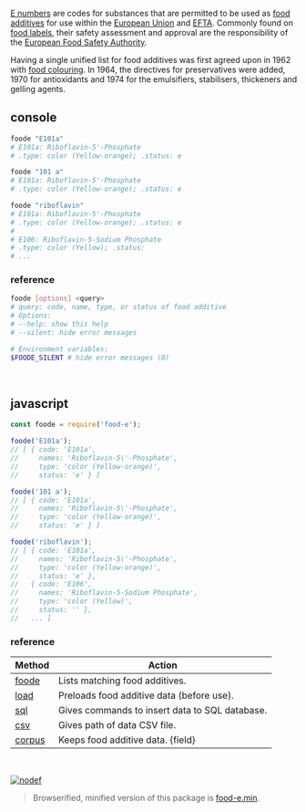 [E numbers] are codes for substances that are permitted to be used as [food additives]
for use within the [European Union] and [EFTA]. Commonly found on [food labels],
their safety assessment and approval are the responsibility of the
[European Food Safety Authority].

Having a single unified list for food additives was first agreed upon in 1962 with
[food colouring]. In 1964, the directives for preservatives were added, 1970 for
antioxidants and 1974 for the emulsifiers, stabilisers, thickeners and gelling
agents.


## console

```bash
foode "E101a"
# E101a: Riboflavin-5'-Phosphate
# .type: color (Yellow-orange); .status: e

foode "101 a"
# E101a: Riboflavin-5'-Phosphate
# .type: color (Yellow-orange); .status: e

foode "riboflavin"
# E101a: Riboflavin-5'-Phosphate
# .type: color (Yellow-orange); .status: e
#
# E106: Riboflavin-5-Sodium Phosphate
# .type: color (Yellow); .status: 
# ...
```

### reference 

```bash
foode [options] <query>
# query: code, name, type, or status of food additive
# Options:
# --help: show this help
# --silent: hide error messages

# Environment variables:
$FOODE_SILENT # hide error messages (0)
```
<br>


## javascript

```javascript
const foode = require('food-e');

foode('E101a');
// [ { code: 'E101a',
//     names: 'Riboflavin-5\'-Phosphate',
//     type: 'color (Yellow-orange)',
//     status: 'e' } ]

foode('101 a');
// [ { code: 'E101a',
//     names: 'Riboflavin-5\'-Phosphate',
//     type: 'color (Yellow-orange)',
//     status: 'e' } ]

foode('riboflavin');
// [ { code: 'E101a',
//     names: 'Riboflavin-5\'-Phosphate',
//     type: 'color (Yellow-orange)',
//     status: 'e' },
//   { code: 'E106',
//     names: 'Riboflavin-5-Sodium Phosphate',
//     type: 'color (Yellow)',
//     status: '' },
//   ... ]
```

### reference

| Method              | Action
|---------------------|-------
| [foode]             | Lists matching food additives.
| [load]              | Preloads food additive data (before use).
| [sql]               | Gives commands to insert data to SQL database.
| [csv]               | Gives path of data CSV file.
| [corpus]            | Keeps food additive data. {field}

<br>

[![nodef](https://merferry.glitch.me/card/food-e.svg)](https://nodef.github.io)

> Browserified, minified version of this package is [food-e.min].

[foode]: https://github.com/nodef/food-e/wiki
[load]: https://github.com/nodef/food-e/wiki/load
[sql]: https://github.com/nodef/food-e/wiki/sql
[csv]: https://github.com/nodef/food-e/wiki/csv
[corpus]: https://github.com/nodef/food-e/wiki/corpus
[E numbers]: https://en.wikipedia.org/wiki/E_number
[food additives]: https://en.wikipedia.org/wiki/Food_additive
[European Union]: https://en.wikipedia.org/wiki/European_Union
[EFTA]: https://en.wikipedia.org/wiki/European_Free_Trade_Association
[food labels]: https://en.wikipedia.org/wiki/Food_label
[European Food Safety Authority]: https://en.wikipedia.org/wiki/European_Food_Safety_Authority
[food colouring]: https://en.wikipedia.org/wiki/Food_colouring
[food-e.min]: https://www.npmjs.com/package/food-e.min
